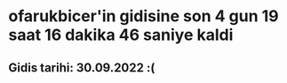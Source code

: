 # ofarukbicer'in gidisine son 4 gun 19 saat 16 dakika 46 saniye kaldi

## Gidis tarihi: 30.09.2022 :(